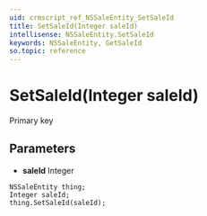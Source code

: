 ```yaml
---
uid: crmscript_ref_NSSaleEntity_SetSaleId
title: SetSaleId(Integer saleId)
intellisense: NSSaleEntity.SetSaleId
keywords: NSSaleEntity, GetSaleId
so.topic: reference
---
```


# SetSaleId(Integer saleId)

Primary key

## Parameters

* **saleId** Integer

```crmscript
NSSaleEntity thing;
Integer saleId;
thing.SetSaleId(saleId);
```

